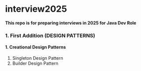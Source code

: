 # interview2025
#### This repo is for preparing interviews in 2025 for Java Dev Role

### 1. First Addition (DESIGN PATTERNS)
####    1. Creational Design Patterns
1.  Singleton Design Pattern
2.  Builder Design Pattern